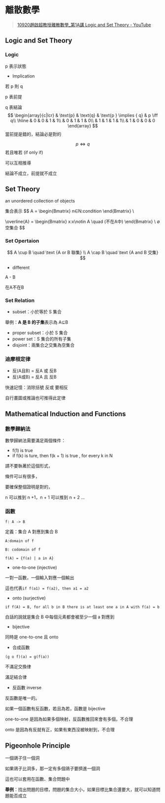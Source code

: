# 離散數學

> [10920趙啟超教授離散數學_第1A講 Logic and Set Theory - YouTube](https://www.youtube.com/watch?v=A_NNGOqui7s&list=PLS0SUwlYe8cyaHfrgAVaaKVNkwLYNsTA2&index=1&ab_channel=NTHUOCW)

## Logic and Set Theory

### Logic

p 表示狀態

- Implication

若 p 則 q

p 表前提

q 表結論
$$
\begin{array}{c|lcr}
& \text{p} & \text{q} & \text{p } \implies { q} & p \iff q\\
\hline
& 0 & 0 & 1 & 1\\
& 0 & 1 & 1 & 0\\
& 1 & 1 & 1 & 1\\
& 1 & 0 & 0 & 0
\end{array}
$$
當前提是錯的，結論必是對的


$$
p \iff q
$$
若且唯若 (if only if)

可以互相推導

結論不成立，前提就不成立

## Set Theory

an unordered collection of objects

集合表示
$$
A =
\begin{Bmatrix}
	n∈N:condition
\end{Bmatrix} \\

\overline{A}  = 
\begin{Bmatrix}
	x:x\notin A \quad  (不在A中)
\end{Bmatrix} \\
∅ 空集合
$$


### Set Opertaion

$$
A \cup B \quad \text {A or B 聯集} \\
A \cap B \quad \text {A and B 交集}
$$

- different

A - B

在A不在B

### Set Relation

- subset：小於等於 S 集合

舉例：**A 是 B 的子集**表示為 A⊆B

- proper subset：小於 S 集合
- power set：S 集合的所有子集 
- disjoint：兩集合之交集為空集合

### 迪摩根定律

- 反(A且B) = 反A 或 反B
- 反(A或B) = 反A 且 反B

快速記憶：消除括號 反或 要相反

自行畫圖或推論也可推得此定律

## Mathematical Induction and Functions

### 數學歸納法

數學歸納法需要滿足兩個條件：

- f(1) is true
- if f(k) is ture, then f(k + 1) is true , for every k in N

請不要執著於這個形式，

條件可以有很多，

要確保整個證明是對的，

n 可以推到 n +1，n + 1 可以推到 n + 2 ...

### 函數

`f: A -> B`

定義：集合 A 對應到集合 B

`A:domain of f`

`B: codomain of f`

`f(A) = {f(a) | a in A}`

- one-to-one (injective)

一對一函數，一個輸入對應一個輸出

這也代表`if f(a1) = f(a2), then a1 = a2`

- onto (surjective)

`if f(A) = B, for all b in B there is at least one a in A with f(a) = b`

白話的說就是集合 B 中每個元素都會被至少一個 a 對應到

- bijective

同時是 one-to-one 且 onto

- 合成函數

`(g o f)(a) = g(f(a))`

不滿足交換律

滿足結合律

- 反函數 inverse

反函數是唯一的。

如果一個函數有反函數，若且為若，函數是 bijective

one-to-one 是因為如果多個映射，反函數推回來會有多個，不合理

onto 是因為有反就有正，如果有東西沒被映射到，不合理

## Pigeonhole Principle

一個鴿子住一個洞

如果鴿子比洞多，那一定有多個鴿子要擠進一個洞

這也可以套用在函數、集合問題中

**舉例**：找出問題的目標，問題的集合大小，如果目標比集合還要大，就可以知道問題能否成立


